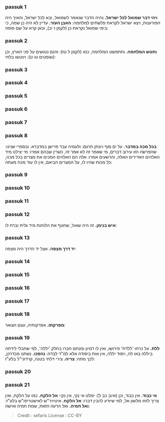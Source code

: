
### passuk 1
<b>ויהי דבר שמואל לכל ישראל.</b> נהיה הדבר שנאמר לשמואל, ובא לכל ישראל, והאיך היה הפורענות, ויצא ישראל לקראת פלשתים למלחמה: 
<b>האבן העזר.</b> עדיין לא היה כן שמה, כי בימי שמואל נקראת כן (לקמן ז יב), וכאן קרא על שם סופה:

### passuk 2
<b>ותטש המלחמה.</b> ותתפשט המלחמה, כמו (לקמן ל טז): והנם נטושים על פני הארץ, וכן (שופטים טו ט): וינטשו בלחי:

### passuk 3

### passuk 4

### passuk 5

### passuk 6

### passuk 7

### passuk 8
<b>בכל מכה במדבר.</b> על ים סוף ויונתן תרגם: ולעמיה עבד פרישן במדברא. ובספרי שנינו: שהפרשה הזו עירוב דברים, מי שאמר זה לא אמר זה, כשרין שבהם אמרו: מי יצילנו מיד האלהים האדירים האלה, והרשעים אמרו: אלה הם האלהים המכים את מצרים בכל מכה, כל מכות שהיו לו, על המצרים הביאם, אין לו עוד מכה מעתה:

### passuk 9

### passuk 10

### passuk 11

### passuk 12
<b>איש בנימן.</b> זה היה שאול, שחטף את הלוחות מיד גלית וברח לו:

### passuk 13
<b>יד דרך מצפה.</b> אצל יד הדרך היה מצפה:

### passuk 14

### passuk 15

### passuk 16

### passuk 17

### passuk 18
<b>מפרקתו.</b> אפרקותיה, עצם הצואר:

### passuk 19
<b>ללת.</b> על כרחו 'ללדת' פירושו, ואין לו דמיון ומנחם חברו בחלק 'יללה', לפי שחבלי לידתה ביללה באו לה, ויסוד יללה, אין אות ביסודה אלא למ"ד לבדה: 
<b>נהפכו.</b> נשתנו מכדרכן, לכך מתה: 
<b>צריה.</b> צירי דלתי בטנה, קרדוני"ל בלע"ז:

### passuk 20

### passuk 21
<b>אי כבוד.</b> אין כבוד, וכן (איוב כב ל): ימלט אי נקי, אין נקי: 
<b>אל הלקח.</b> כמו על הלקח, ואין צריך לזוזו מלשון אל, למי שיודע להבין דברו: 
<b>אל הלקח.</b> איטיויר"ש לאישטריפו"ש בלע"ז: 
<b>ואל חמיה.</b> ואל הרעה הזאת, שמת חמיה ואישה:

>Credit : sefaris
>License : CC-BY